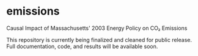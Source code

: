 # emissions
Causal Impact of Massachusetts' 2003 Energy Policy on CO₂ Emissions

This repository is currently being finalized and cleaned for public release. Full documentation, code, and results will be available soon.
